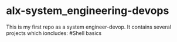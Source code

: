 # alx-system_engineering-devops

This is my first repo as a system engineer-devop. It contains several projects which ioncludes:
#Shell basics
